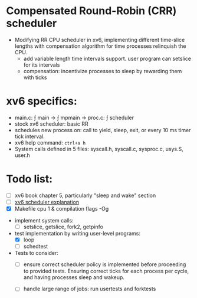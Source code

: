 # Compensated Round-Robin (CRR) scheduler
- Modifying RR CPU scheduler in xv6, implementing different time-slice lengths with compensation algorithm for time processes relinquish the CPU.
  - add variable length time intervals support. user program can setslice for its intervals
  - compensation: incentivize processes to sleep by rewarding them with ticks

# xv6 specifics: 
- main.c: ƒ main → ƒ mpmain → proc.c: ƒ scheduler
- stock xv6 scheduler: basic RR
- schedules new process on: call to yield, sleep, exit, or every 10 ms timer tick
interval.
- xv6 help command: `ctrl+a h`
- System calls defined in 5 files: syscall.h, syscall.c, sysproc.c, usys.S, user.h

# Todo list:
- [ ] xv6 book chapter 5, particularly "sleep and wake" section
- [ ] [xv6 scheduler explanation ](https://www.youtube.com/watch?v=eYfeOT1QYmg)
- [x] Makefile cpu 1 & compilation flags -Og
- implement system calls: 
  - [ ] setslice, getslice, fork2, getpinfo
- test implementation by writing user-level programs: 
  - [x] loop
  - [ ] schedtest
- Tests to consider: 
  - [ ] ensure correct scheduler policy is implemented before proceeding to provided tests. Ensuring correct ticks for each process per cycle, and having processes sleep and wakeup.
  - [ ] handle large range of jobs: run usertests and forktests


